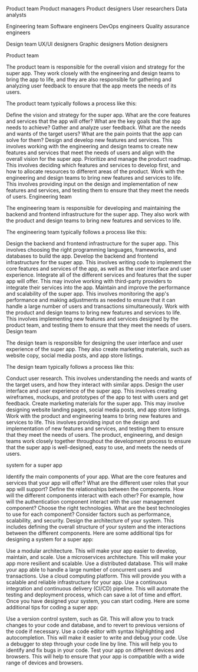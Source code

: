 
Product team
Product managers
Product designers
User researchers
Data analysts

Engineering team
Software engineers
DevOps engineers
Quality assurance engineers

Design team
UX/UI designers
Graphic designers
Motion designers

Product team

The product team is responsible for the overall vision and strategy for the super app. They work closely with the engineering and design teams to bring the app to life, and they are also responsible for gathering and analyzing user feedback to ensure that the app meets the needs of its users.

The product team typically follows a process like this:

Define the vision and strategy for the super app. What are the core features and services that the app will offer? What are the key goals that the app needs to achieve?
Gather and analyze user feedback. What are the needs and wants of the target users? What are the pain points that the app can solve for them?
Design and develop new features and services. This involves working with the engineering and design teams to create new features and services that meet the needs of users and align with the overall vision for the super app.
Prioritize and manage the product roadmap. This involves deciding which features and services to develop first, and how to allocate resources to different areas of the product.
Work with the engineering and design teams to bring new features and services to life. This involves providing input on the design and implementation of new features and services, and testing them to ensure that they meet the needs of users.
Engineering team

The engineering team is responsible for developing and maintaining the backend and frontend infrastructure for the super app. They also work with the product and design teams to bring new features and services to life.

The engineering team typically follows a process like this:

Design the backend and frontend infrastructure for the super app. This involves choosing the right programming languages, frameworks, and databases to build the app.
Develop the backend and frontend infrastructure for the super app. This involves writing code to implement the core features and services of the app, as well as the user interface and user experience.
Integrate all of the different services and features that the super app will offer. This may involve working with third-party providers to integrate their services into the app.
Maintain and improve the performance and scalability of the super app. This involves monitoring the app's performance and making adjustments as needed to ensure that it can handle a large number of users and transactions simultaneously.
Work with the product and design teams to bring new features and services to life. This involves implementing new features and services designed by the product team, and testing them to ensure that they meet the needs of users.
Design team

The design team is responsible for designing the user interface and user experience of the super app. They also create marketing materials, such as website copy, social media posts, and app store listings.

The design team typically follows a process like this:

Conduct user research. This involves understanding the needs and wants of the target users, and how they interact with similar apps.
Design the user interface and user experience of the super app. This involves creating wireframes, mockups, and prototypes of the app to test with users and get feedback.
Create marketing materials for the super app. This may involve designing website landing pages, social media posts, and app store listings.
Work with the product and engineering teams to bring new features and services to life. This involves providing input on the design and implementation of new features and services, and testing them to ensure that they meet the needs of users.
The product, engineering, and design teams work closely together throughout the development process to ensure that the super app is well-designed, easy to use, and meets the needs of users.




system for a super app

Identify the main components of your app. What are the core features and services that your app will offer? What are the different user roles that your app will support?
Define the relationships between the components. How will the different components interact with each other? For example, how will the authentication component interact with the user management component?
Choose the right technologies. What are the best technologies to use for each component? Consider factors such as performance, scalability, and security.
Design the architecture of your system. This includes defining the overall structure of your system and the interactions between the different components.
Here are some additional tips for designing a system for a super app:

Use a modular architecture. This will make your app easier to develop, maintain, and scale.
Use a microservices architecture. This will make your app more resilient and scalable.
Use a distributed database. This will make your app able to handle a large number of concurrent users and transactions.
Use a cloud computing platform. This will provide you with a scalable and reliable infrastructure for your app.
Use a continuous integration and continuous delivery (CI/CD) pipeline. This will automate the testing and deployment process, which can save a lot of time and effort.
Once you have designed your system, you can start coding. Here are some additional tips for coding a super app:

Use a version control system, such as Git. This will allow you to track changes to your code and database, and to revert to previous versions of the code if necessary.
Use a code editor with syntax highlighting and autocompletion. This will make it easier to write and debug your code.
Use a debugger to step through your code line by line. This will help you to identify and fix bugs in your code.
Test your app on different devices and browsers. This will help to ensure that your app is compatible with a wide range of devices and browsers.



